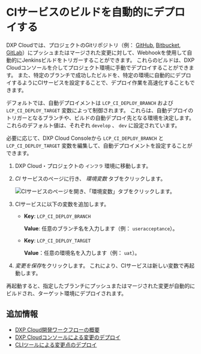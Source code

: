 # CIサービスのビルドを自動的にデプロイする

DXP Cloudでは、プロジェクトのGitリポジトリ（例： [GitHub](../getting-started/configuring-your-github-repository.md#integrating-with-the-jenkins-service), [Bitbucket](../getting-started/configuring-your-bitbucket-repository.md#connecting-bitbucket-to-your-jenkins-service), [GitLab](../getting-started/configuring-your-gitlab-repository.md#connecting-gitlab-to-your-jenkins-service)）にプッシュまたはマージされた変更に対して、Webhookを使用して自動的にJenkinsビルドをトリガーすることができます。 これらのビルドは、DXP Cloudコンソールを介してプロジェクト環境に手動でデプロイすることができます。 また、特定のブランチで成功したビルドを、特定の環境に自動的にデプロイするようにCIサービスを設定することで、デプロイ作業を高速化することもできます。

デフォルトでは、自動デプロイメントは `LCP_CI_DEPLOY_BRANCH` および `LCP_CI_DEPLOY_TARGET` 変数によって制御されます。 これらは、自動デプロイのトリガーとなるブランチや、ビルドの自動デプロイ先となる環境を決定します。 これらのデフォルト値は、それぞれ `develop` 、 `dev` に設定されています。

必要に応じて、DXP Cloud Consoleから `LCP_CI_DEPLOY_BRANCH` と `LCP_CI_DEPLOY_TARGET` 変数を編集して、自動デプロイメントを設定することができます。

1.  DXP Cloud・プロジェクトの `インフラ` 環境に移動します。

2.  *CI* サービスのページに行き、 *環境変数* タブをクリックします。

    ![CIサービスのページを開き、「環境変数」タブをクリックします。](./automatically-deploying-ci-service-builds/images/01.png)

3.  CIサービスに以下の変数を追加します。

      - **Key**: `LCP_CI_DEPLOY_BRANCH`

        **Value**: 任意のブランチ名を入力します（例： `useracceptance`）。

      - **Key**: `LCP_CI_DEPLOY_TARGET`

        **Value**：任意の環境名を入力します（例： `uat`）。

4.  *変更を保存*をクリックします。 これにより、CIサービスは新しい変数で再起動します。

再起動すると、指定したブランチにプッシュまたはマージされた変更が自動的にビルドされ、ターゲット環境にデプロイされます。

## 追加情報

  - [DXP Cloud開発ワークフローの概要](./overview-of-the-dxp-cloud-deployment-workflow.md)
  - [DXP Cloudコンソールによる変更のデプロイ](./deploying-changes-via-the-dxp-cloud-console.md)
  - [CLIツールによる変更点のデプロイ](./deploying-changes-via-the-cli-tool.md)
